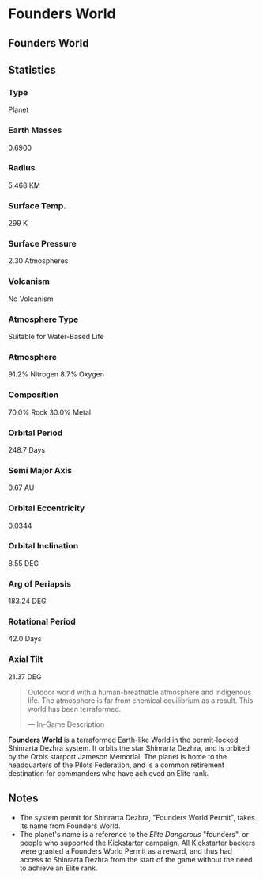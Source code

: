 # Founders World
## Founders World

		

## Statistics

### Type

Planet

### Earth Masses

0.6900

### Radius

5,468 KM

### Surface Temp.

299 K

### Surface Pressure

2.30 Atmospheres

### Volcanism

No Volcanism

### Atmosphere Type

Suitable for Water-Based Life

### Atmosphere

91.2% Nitrogen
8.7% Oxygen

### Composition

70.0% Rock
30.0% Metal

### Orbital Period

248.7 Days

### Semi Major Axis

0.67 AU

### Orbital Eccentricity

0.0344

### Orbital Inclination

8.55 DEG

### Arg of Periapsis

183.24 DEG

### Rotational Period

42.0 Days

### Axial Tilt

21.37 DEG

> 
> 
> Outdoor world with a human-breathable atmosphere and indigenous life. The atmosphere is far from chemical equilibrium as a result.
> This world has been terraformed.
> 
> 
> — In-Game Description
> 

**Founders World** is a terraformed Earth-like World in the permit-locked Shinrarta Dezhra system. It orbits the star Shinrarta Dezhra, and is orbited by the Orbis starport Jameson Memorial. The planet is home to the headquarters of the Pilots Federation, and is a common retirement destination for commanders who have achieved an Elite rank.

## Notes

- The system permit for Shinrarta Dezhra, "Founders World Permit", takes its name from Founders World.
- The planet's name is a reference to the *Elite Dangerous* "founders", or people who supported the Kickstarter campaign. All Kickstarter backers were granted a Founders World Permit as a reward, and thus had access to Shinrarta Dezhra from the start of the game without the need to achieve an Elite rank.